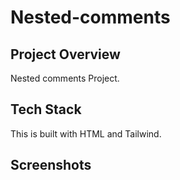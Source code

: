 # Nested-comments
## Project Overview 
Nested comments Project.
## Tech Stack
This is built with HTML and Tailwind.
## Screenshots
